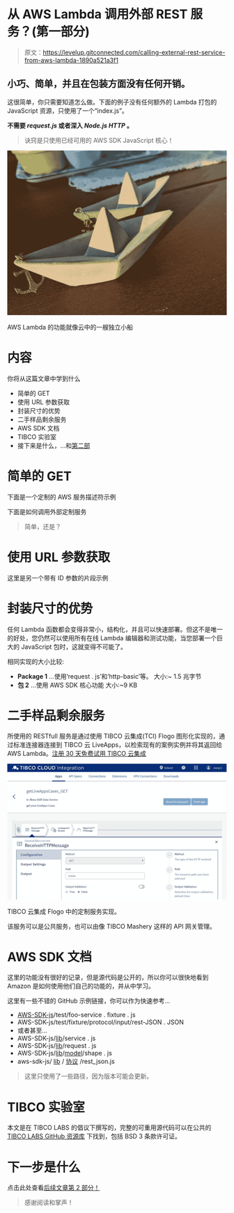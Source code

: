 # 从 AWS Lambda 调用外部 REST 服务？(第一部分)

> 原文：<https://levelup.gitconnected.com/calling-external-rest-service-from-aws-lambda-1890a521a3f1>

## 小巧、简单，并且在包装方面没有任何开销。

这很简单，你只需要知道怎么做。下面的例子没有任何额外的 Lambda 打包的 JavaScript 资源，只使用了一个“index.js”。

**不需要 *request.js* 或者深入 *Node.js HTTP* 。**

> 诀窍是只使用已经可用的 AWS SDK JavaScript 核心！

![](img/bffd619f0a45004f6c5c0370b758746f.png)

AWS Lambda 的功能就像云中的一艘独立小船

# 内容

你将从这篇文章中学到什么

*   简单的 GET
*   使用 URL 参数获取
*   封装尺寸的优势
*   二手样品剩余服务
*   AWS SDK 文档
*   TIBCO 实验室
*   接下来是什么，…和[第二部](https://joerg-go.medium.com/calling-external-rest-service-from-aws-lambda-part-2-c83f87b1e88a)

# 简单的 GET

下面是一个定制的 AWS 服务描述符示例

下面是如何调用外部定制服务

> 简单，还是？

# 使用 URL 参数获取

这里是另一个带有 ID 参数的片段示例

# 封装尺寸的优势

任何 Lambda 函数都会变得非常小，结构化，并且可以快速部署。但这不是唯一的好处，您仍然可以使用所有在线 Lambda 编辑器和测试功能，当您部署一个巨大的 JavaScript 包时，这就变得不可能了。

相同实现的大小比较:

*   **Package 1**
    …使用‘request . js’和‘http-basic’等。
    大小:~ 1.5 兆字节
*   **包 2**
    …使用 AWS SDK 核心功能
    大小:~9 KB

# 二手样品剩余服务

所使用的 RESTfull 服务是通过使用 TIBCO 云集成(TCI) Flogo 图形化实现的，通过标准连接器连接到 TIBCO 云 LiveApps，以检索现有的案例实例并将其返回给 AWS Lambda。[注册 30 天免费试用 TIBCO 云集成](https://account.cloud.tibco.com/signup/tci)

![](img/7465a1b73ef7493bf7b920821e00c8ab.png)

TIBCO 云集成 Flogo 中的定制服务实现。

该服务可以是公共服务，也可以由像 TIBCO Mashery 这样的 API 网关管理。

# AWS SDK 文档

这里的功能没有很好的记录，但是源代码是公开的，所以你可以很快地看到 Amazon 是如何使用他们自己的功能的，并从中学习。

这里有一些不错的 GitHub 示例链接，你可以作为快速参考…

*   [AWS-SDK-js](https://github.com/aws/aws-sdk-js)/test/foo-service . fixture . js
*   AWS-SDK-js/test/fixture/protocol/input/rest-JSON . JSON
*   或者甚至…
*   AWS-SDK-js/[lib](https://github.com/aws/aws-sdk-js/tree/cc29728c1c4178969ebabe3bbe6b6f3159436394/lib)/service . js
*   AWS-SDK-js/[lib](https://github.com/aws/aws-sdk-js/tree/cc29728c1c4178969ebabe3bbe6b6f3159436394/lib)/request . js
*   AWS-SDK-js/[lib](https://github.com/aws/aws-sdk-js/tree/cc29728c1c4178969ebabe3bbe6b6f3159436394/lib)/[model](https://github.com/aws/aws-sdk-js/tree/cc29728c1c4178969ebabe3bbe6b6f3159436394/lib/model)/shape . js
*   aws-sdk-js/ [lib](https://github.com/aws/aws-sdk-js/tree/cc29728c1c4178969ebabe3bbe6b6f3159436394/lib) / [协议](https://github.com/aws/aws-sdk-js/tree/cc29728c1c4178969ebabe3bbe6b6f3159436394/lib/protocol) /rest_json.js

> 这里只使用了一些路径，因为版本可能会更新。

# TIBCO 实验室

本文是在 TIBCO LABS 的倡议下撰写的，完整的可重用源代码可以在公共的 [TIBCO LABS GitHub 资源库](https://github.com/TIBCOSoftware/TIBCO-LABS/tree/master/src/Calling%20external%20REST%20Service%20from%20AWS%20Lambda%20(Part%C2%A01))
下找到，包括 BSD 3 条款许可证。

# 下一步是什么

点击此处查看[后续文章第 2 部分！](https://joerg-go.medium.com/calling-external-rest-service-from-aws-lambda-part-2-c83f87b1e88a)

> 感谢阅读和掌声！